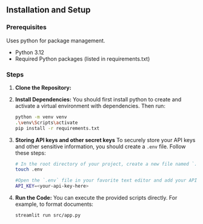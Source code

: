 ## Installation and Setup
### Prerequisites

Uses python for package management.

- Python 3.12
- Required Python packages (listed in requirements.txt)

### Steps

1. **Clone the Repository:**

2. **Install Dependencies:**
    You should first install python to create and activate a virtual environment with dependencies. Then run:
    ```bash
    python -m venv venv
    .\venv\Scripts\activate
    pip install -r requirements.txt
    ```

3. **Storing API keys and other secret keys**
    To securely store your API keys and other sensitive information, you should create a `.env` file. 
    Follow these steps:

    ```bash
    # In the root directory of your project, create a new file named `.env`:
    touch .env
    ```
    ```bash
    #Open the `.env` file in your favorite text editor and add your API keys in the following format:
    API_KEY=<your-api-key-here>
    ```
    
6. **Run the Code:**
    You can execute the provided scripts directly. For example, to format documents:
    ```bash
    streamlit run src/app.py
    ```

